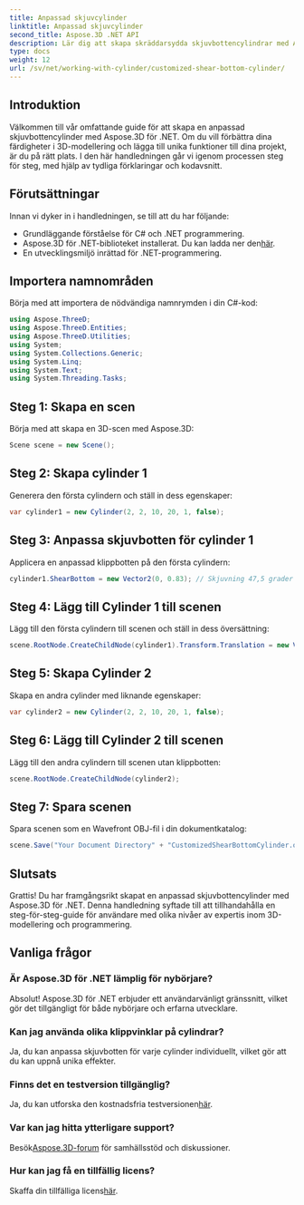 ```yaml
---
title: Anpassad skjuvcylinder
linktitle: Anpassad skjuvcylinder
second_title: Aspose.3D .NET API
description: Lär dig att skapa skräddarsydda skjuvbottencylindrar med Aspose.3D för .NET med vår detaljerade steg-för-steg-guide. Lyft dina färdigheter i 3D-modellering idag!
type: docs
weight: 12
url: /sv/net/working-with-cylinder/customized-shear-bottom-cylinder/
---
```

## Introduktion
Välkommen till vår omfattande guide för att skapa en anpassad skjuvbottencylinder med Aspose.3D för .NET. Om du vill förbättra dina färdigheter i 3D-modellering och lägga till unika funktioner till dina projekt, är du på rätt plats. I den här handledningen går vi igenom processen steg för steg, med hjälp av tydliga förklaringar och kodavsnitt.
## Förutsättningar
Innan vi dyker in i handledningen, se till att du har följande:
- Grundläggande förståelse för C# och .NET programmering.
-  Aspose.3D för .NET-biblioteket installerat. Du kan ladda ner den[här](https://releases.aspose.com/3d/net/).
- En utvecklingsmiljö inrättad för .NET-programmering.
## Importera namnområden
Börja med att importera de nödvändiga namnrymden i din C#-kod:
```csharp
using Aspose.ThreeD;
using Aspose.ThreeD.Entities;
using Aspose.ThreeD.Utilities;
using System;
using System.Collections.Generic;
using System.Linq;
using System.Text;
using System.Threading.Tasks;
```
## Steg 1: Skapa en scen
Börja med att skapa en 3D-scen med Aspose.3D:
```csharp
Scene scene = new Scene();
```
## Steg 2: Skapa cylinder 1
Generera den första cylindern och ställ in dess egenskaper:
```csharp
var cylinder1 = new Cylinder(2, 2, 10, 20, 1, false);
```
## Steg 3: Anpassa skjuvbotten för cylinder 1
Applicera en anpassad klippbotten på den första cylindern:
```csharp
cylinder1.ShearBottom = new Vector2(0, 0.83); // Skjuvning 47,5 grader i xy-planet (z-axeln)
```
## Steg 4: Lägg till Cylinder 1 till scenen
Lägg till den första cylindern till scenen och ställ in dess översättning:
```csharp
scene.RootNode.CreateChildNode(cylinder1).Transform.Translation = new Vector3(10, 0, 0);
```
## Steg 5: Skapa Cylinder 2
Skapa en andra cylinder med liknande egenskaper:
```csharp
var cylinder2 = new Cylinder(2, 2, 10, 20, 1, false);
```
## Steg 6: Lägg till Cylinder 2 till scenen
Lägg till den andra cylindern till scenen utan klippbotten:
```csharp
scene.RootNode.CreateChildNode(cylinder2);
```
## Steg 7: Spara scenen
Spara scenen som en Wavefront OBJ-fil i din dokumentkatalog:
```csharp
scene.Save("Your Document Directory" + "CustomizedShearBottomCylinder.obj", FileFormat.WavefrontOBJ);
```
## Slutsats
Grattis! Du har framgångsrikt skapat en anpassad skjuvbottencylinder med Aspose.3D för .NET. Denna handledning syftade till att tillhandahålla en steg-för-steg-guide för användare med olika nivåer av expertis inom 3D-modellering och programmering.
## Vanliga frågor
### Är Aspose.3D för .NET lämplig för nybörjare?
Absolut! Aspose.3D för .NET erbjuder ett användarvänligt gränssnitt, vilket gör det tillgängligt för både nybörjare och erfarna utvecklare.
### Kan jag använda olika klippvinklar på cylindrar?
Ja, du kan anpassa skjuvbotten för varje cylinder individuellt, vilket gör att du kan uppnå unika effekter.
### Finns det en testversion tillgänglig?
 Ja, du kan utforska den kostnadsfria testversionen[här](https://releases.aspose.com/).
### Var kan jag hitta ytterligare support?
 Besök[Aspose.3D-forum](https://forum.aspose.com/c/3d/18) för samhällsstöd och diskussioner.
### Hur kan jag få en tillfällig licens?
Skaffa din tillfälliga licens[här](https://purchase.aspose.com/temporary-license/).